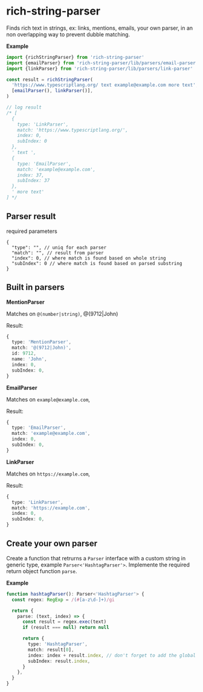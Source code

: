 # rich-string-parser

Finds rich text in strings, ex: links, mentions, emails, your own parser, in an non overlapping way to prevent dubble matching.

**Example**

```typescript
import {richStringParser} from 'rich-string-parser'
import {emailParser} from 'rich-string-parser/lib/parsers/email-parser'
import {linkParser} from 'rich-string-parser/lib/parsers/link-parser'

const result = richStringParser(
  'https://www.typescriptlang.org/ text example@example.com more text',
  [emailParser(), linkParser()],
)

// log result
/* [
  {
    type: 'LinkParser',
    match: 'https://www.typescriptlang.org/',
    index: 0,
    subIndex: 0
  },
  ' text ',
  {
    type: 'EmailParser',
    match: 'example@example.com',
    index: 37,
    subIndex: 37
  },
  ' more text'
] */
```

## Parser result

required parameters

```jsonc
{
  "type": "", // uniq for each parser
  "match": "", // result from parser
  "index": 0, // where match is found based on whole string
  "subIndex": 0 // where match is found based on parsed substring
}
```

## Built in parsers

**MentionParser**

Matches on `@(number|string)`, @(9712|John)

Result:

```typescript
{
  type: 'MentionParser',
  match: '@(9712|John)',
  id: 9712,
  name: 'John',
  index: 0,
  subIndex: 0,
}
```

**EmailParser**

Matches on `example@example.com`,

Result:

```typescript
{
  type: 'EmailParser',
  match: 'example@example.com',
  index: 0,
  subIndex: 0,
}
```

**LinkParser**

Matches on `https://example.com`,

Result:

```typescript
{
  type: 'LinkParser',
  match: 'https://example.com',
  index: 0,
  subIndex: 0,
}
```

## Create your own parser

Create a function that retrurns a `Parser` interface with a custom string in generic type, example `Parser<'HashtagParser'>`.
Implemente the required return object function `parse`.

**Example**

```typescript
function hashtagParser(): Parser<'HashtagParser'> {
  const regex: RegExp = /(#[a-z\d-]+)/gi

  return {
    parse: (text, index) => {
      const result = regex.exec(text)
      if (result === null) return null

      return {
        type: 'HashtagParser',
        match: result[0],
        index: index + result.index, // don't forget to add the global index
        subIndex: result.index,
      }
    },
  }
}
```
